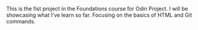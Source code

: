 This is the fist project in the Foundations course for Odin Project.
I will be showcasing what I've learn so far. Focusing on the basics of HTML and Git commands.
